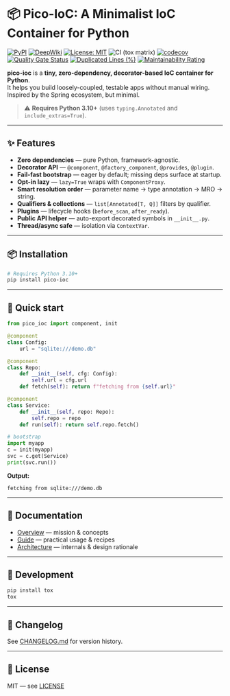 # 📦 Pico-IoC: A Minimalist IoC Container for Python

[![PyPI](https://img.shields.io/pypi/v/pico-ioc.svg)](https://pypi.org/project/pico-ioc/)
[![DeepWiki](https://img.shields.io/badge/docs-DeepWiki-blue)](https://deepwiki.com/dperezcabrera/pico-ioc)
[![License: MIT](https://img.shields.io/badge/License-MIT-blue.svg)](https://opensource.org/licenses/MIT)
![CI (tox matrix)](https://github.com/dperezcabrera/pico-ioc/actions/workflows/ci.yml/badge.svg)
[![codecov](https://codecov.io/gh/dperezcabrera/pico-ioc/branch/main/graph/badge.svg)](https://codecov.io/gh/dperezcabrera/pico-ioc)
[![Quality Gate Status](https://sonarcloud.io/api/project_badges/measure?project=dperezcabrera_pico-ioc&metric=alert_status)](https://sonarcloud.io/summary/new_code?id=dperezcabrera_pico-ioc)
[![Duplicated Lines (%)](https://sonarcloud.io/api/project_badges/measure?project=dperezcabrera_pico-ioc&metric=duplicated_lines_density)](https://sonarcloud.io/summary/new_code?id=dperezcabrera_pico-ioc)
[![Maintainability Rating](https://sonarcloud.io/api/project_badges/measure?project=dperezcabrera_pico-ioc&metric=sqale_rating)](https://sonarcloud.io/summary/new_code?id=dperezcabrera_pico-ioc)

**pico-ioc** is a **tiny, zero-dependency, decorator-based IoC container for Python**.  
It helps you build loosely-coupled, testable apps without manual wiring. Inspired by the Spring ecosystem, but minimal.

> ⚠️ **Requires Python 3.10+** (uses `typing.Annotated` and `include_extras=True`).

---

## ✨ Features

- **Zero dependencies** — pure Python, framework-agnostic.
- **Decorator API** — `@component`, `@factory_component`, `@provides`, `@plugin`.
- **Fail-fast bootstrap** — eager by default; missing deps surface at startup.
- **Opt-in lazy** — `lazy=True` wraps with `ComponentProxy`.
- **Smart resolution order** — parameter name → type annotation → MRO → string.
- **Qualifiers & collections** — `list[Annotated[T, Q]]` filters by qualifier.
- **Plugins** — lifecycle hooks (`before_scan`, `after_ready`).
- **Public API helper** — auto-export decorated symbols in `__init__.py`.
- **Thread/async safe** — isolation via `ContextVar`.

---

## 📦 Installation

```bash
# Requires Python 3.10+
pip install pico-ioc
````

---

## 🚀 Quick start

```python
from pico_ioc import component, init

@component
class Config:
    url = "sqlite:///demo.db"

@component
class Repo:
    def __init__(self, cfg: Config):
        self.url = cfg.url
    def fetch(self): return f"fetching from {self.url}"

@component
class Service:
    def __init__(self, repo: Repo):
        self.repo = repo
    def run(self): return self.repo.fetch()

# bootstrap
import myapp
c = init(myapp)
svc = c.get(Service)
print(svc.run())
```

**Output:**

```
fetching from sqlite:///demo.db
```

---

## 📖 Documentation

* [Overview](.llm/OVERVIEW.md) — mission & concepts
* [Guide](.llm/GUIDE.md) — practical usage & recipes
* [Architecture](.llm/ARCHITECTURE.md) — internals & design rationale

---

## 🧪 Development

```bash
pip install tox
tox
```

---

## 📜 Changelog

See [CHANGELOG.md](./CHANGELOG.md) for version history.

---

## 📜 License

MIT — see [LICENSE](https://opensource.org/licenses/MIT)



